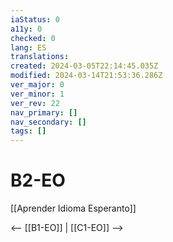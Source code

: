 ```yaml
---
iaStatus: 0
a11y: 0
checked: 0
lang: ES
translations: 
created: 2024-03-05T22:14:45.035Z
modified: 2024-03-14T21:53:36.286Z
ver_major: 0
ver_minor: 1
ver_rev: 22
nav_primary: []
nav_secondary: []
tags: []
---
```

# B2-EO

[[Aprender Idioma Esperanto]]

<-- [[B1-EO]] | [[C1-EO]] -->